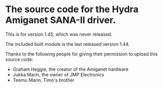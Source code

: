 # The source code for the Hydra Amiganet SANA-II driver.

This is for version 1.45, which was never released.

The included built module is the last released version 1.44.

Thanks to the following people for giving their permission to upload this
source code:

- Graham Heggie, the creator of the Amiganet hardware
- Jukka Marin, the owner of JMP Electronics
- Teemu Marin, Timo's brother
